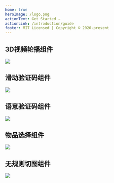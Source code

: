 ```yaml
---
home: true
heroImage: /logo.png
actionText: Get Started →
actionLink: /introduction/guide
footer: MIT Licensed | Copyright © 2020-present
---
```


<div class="features">
  <div class="feature">
    <h2>3D视频轮播组件</h2>
    <img src="/carousel.jpg">
  </div>
  <div class="feature">
    <h2>滑动验证码组件</h2>
    <img src="/slidecode.png">
  </div>
  <div class="feature">
    <h2>语意验证码组件</h2>
    <img src="/idiomcode.png">
  </div>
  <div class="feature">
    <h2>物品选择组件</h2>
    <img src="/skuitems.png">
  </div>
  <div class="feature">
    <h2>无规则切图组件</h2>
    <img src="/cropimage.png">
  </div>
</div>
